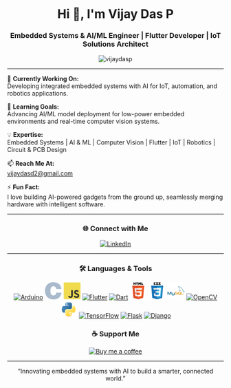 <h1 align="center">Hi 👋, I'm Vijay Das P</h1>
<h3 align="center">Embedded Systems & AI/ML Engineer | Flutter Developer | IoT Solutions Architect</h3>

<p align="center">
  <img src="https://komarev.com/ghpvc/?username=vijaydasp&label=Profile%20views&color=0e75b6&style=flat" alt="vijaydasp" />
</p>

---

🔭 **Currently Working On:**  
Developing integrated embedded systems with AI for IoT, automation, and robotics applications.

🌱 **Learning Goals:**  
Advancing AI/ML model deployment for low-power embedded environments and real-time computer vision systems.

💡 **Expertise:**  
Embedded Systems | AI & ML | Computer Vision | Flutter | IoT | Robotics | Circuit & PCB Design

📫 **Reach Me At:**  
vijaydasd2@gmail.com

⚡ **Fun Fact:**  
I love building AI-powered gadgets from the ground up, seamlessly merging hardware with intelligent software.

---

<h3 align="center">🌐 Connect with Me</h3>
<p align="center">
  <a href="https://www.linkedin.com/in/vijay-das-p-a42068283?lipi=urn%3Ali%3Apage%3Ad_flagship3_profile_view_base_contact_details%3BTUpz9%2FnZTj2hTHw9RNRU8w%3D%3D" target="blank">
    <img src="https://raw.githubusercontent.com/rahuldkjain/github-profile-readme-generator/master/src/images/icons/Social/linked-in-alt.svg" alt="LinkedIn" height="30" width="40" />
  </a>
</p>

---

<h3 align="center">🛠️ Languages & Tools</h3>
<p align="center">
  <a href="https://www.arduino.cc/" target="_blank" rel="noreferrer"><img src="https://cdn.worldvectorlogo.com/logos/arduino-1.svg" alt="Arduino" width="40" height="40"/></a>
  <a href="https://www.cprogramming.com/" target="_blank" rel="noreferrer"><img src="https://raw.githubusercontent.com/devicons/devicon/master/icons/c/c-original.svg" alt="C" width="40" height="40"/></a>
  <a href="https://developer.mozilla.org/en-US/docs/Web/JavaScript" target="_blank" rel="noreferrer"><img src="https://raw.githubusercontent.com/devicons/devicon/master/icons/javascript/javascript-original.svg" alt="JavaScript" width="40" height="40"/></a>
  <a href="https://flutter.dev" target="_blank" rel="noreferrer"><img src="https://www.vectorlogo.zone/logos/flutterio/flutterio-icon.svg" alt="Flutter" width="40" height="40"/></a>
  <a href="https://dart.dev/" target="_blank" rel="noreferrer"><img src="https://www.vectorlogo.zone/logos/dartlang/dartlang-icon.svg" alt="Dart" width="40" height="40"/></a>
  <a href="https://www.w3.org/html/" target="_blank" rel="noreferrer"><img src="https://raw.githubusercontent.com/devicons/devicon/master/icons/html5/html5-original-wordmark.svg" alt="HTML5" width="40" height="40"/></a>
  <a href="https://www.w3schools.com/css/" target="_blank" rel="noreferrer"><img src="https://raw.githubusercontent.com/devicons/devicon/master/icons/css3/css3-original-wordmark.svg" alt="CSS3" width="40" height="40"/></a>
  <a href="https://www.mysql.com/" target="_blank" rel="noreferrer"><img src="https://raw.githubusercontent.com/devicons/devicon/master/icons/mysql/mysql-original-wordmark.svg" alt="MySQL" width="40" height="40"/></a>
  <a href="https://opencv.org/" target="_blank" rel="noreferrer"><img src="https://www.vectorlogo.zone/logos/opencv/opencv-icon.svg" alt="OpenCV" width="40" height="40"/></a>
  <a href="https://www.python.org" target="_blank" rel="noreferrer"><img src="https://raw.githubusercontent.com/devicons/devicon/master/icons/python/python-original.svg" alt="Python" width="40" height="40"/></a>
  <a href="https://www.tensorflow.org" target="_blank" rel="noreferrer"><img src="https://www.vectorlogo.zone/logos/tensorflow/tensorflow-icon.svg" alt="TensorFlow" width="40" height="40"/></a>
  <a href="https://flask.palletsprojects.com/" target="_blank" rel="noreferrer"><img src="https://www.vectorlogo.zone/logos/pocoo_flask/pocoo_flask-icon.svg" alt="Flask" width="40" height="40"/></a>
  <a href="https://www.djangoproject.com/" target="_blank" rel="noreferrer"><img src="https://cdn.worldvectorlogo.com/logos/django.svg" alt="Django" width="40" height="40"/></a>
</p>


<h3 align="center">☕ Support Me</h3>
<p align="center">
  <a href="https://buymeacoffee.com/vijaydasd2">
    <img src="https://cdn.buymeacoffee.com/buttons/v2/default-yellow.png" height="50" width="210" alt="Buy me a coffee" />
  </a>
</p>

---

<p align="center">“Innovating embedded systems with AI to build a smarter, connected world.”</p>

